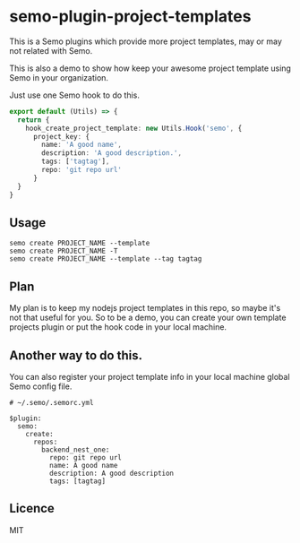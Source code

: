 # semo-plugin-project-templates

This is a Semo plugins which provide more project templates, may or may not related with Semo.

This is also a demo to show how keep your awesome project template using Semo in your organization.

Just use one Semo hook to do this.

```typescript
export default (Utils) => {
  return {
    hook_create_project_template: new Utils.Hook('semo', {
      project_key: {
        name: 'A good name',
        description: 'A good description.',
        tags: ['tagtag'],
        repo: 'git repo url'
      }
  }
}
```

## Usage

```
semo create PROJECT_NAME --template
semo create PROJECT_NAME -T
semo create PROJECT_NAME --template --tag tagtag

```

## Plan

My plan is to keep my nodejs project templates in this repo, so maybe it's not that useful for you. So to be a demo, you can create your own template projects plugin or put the hook code in your local machine.

## Another way to do this.

You can also register your project template info in your local machine global Semo config file.

```
# ~/.semo/.semorc.yml

$plugin:
  semo:
    create:
      repos:
        backend_nest_one:
          repo: git repo url
          name: A good name
          description: A good description
          tags: [tagtag]

```

## Licence
MIT